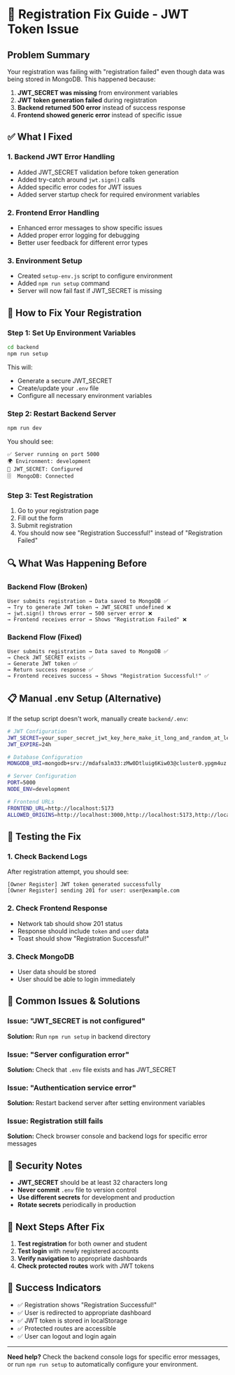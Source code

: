 # 🔧 **Registration Fix Guide - JWT Token Issue**

## **Problem Summary**
Your registration was failing with "registration failed" even though data was being stored in MongoDB. This happened because:

1. **JWT_SECRET was missing** from environment variables
2. **JWT token generation failed** during registration
3. **Backend returned 500 error** instead of success response
4. **Frontend showed generic error** instead of specific issue

## **✅ What I Fixed**

### **1. Backend JWT Error Handling**
- Added JWT_SECRET validation before token generation
- Added try-catch around `jwt.sign()` calls
- Added specific error codes for JWT issues
- Added server startup check for required environment variables

### **2. Frontend Error Handling**
- Enhanced error messages to show specific issues
- Added proper error logging for debugging
- Better user feedback for different error types

### **3. Environment Setup**
- Created `setup-env.js` script to configure environment
- Added `npm run setup` command
- Server will now fail fast if JWT_SECRET is missing

## **🚀 How to Fix Your Registration**

### **Step 1: Set Up Environment Variables**
```bash
cd backend
npm run setup
```

This will:
- Generate a secure JWT_SECRET
- Create/update your `.env` file
- Configure all necessary environment variables

### **Step 2: Restart Backend Server**
```bash
npm run dev
```

You should see:
```
✅ Server running on port 5000
🌍 Environment: development
🔐 JWT_SECRET: Configured
🗄️  MongoDB: Connected
```

### **Step 3: Test Registration**
1. Go to your registration page
2. Fill out the form
3. Submit registration
4. You should now see "Registration Successful!" instead of "Registration Failed"

## **🔍 What Was Happening Before**

### **Backend Flow (Broken)**
```
User submits registration → Data saved to MongoDB ✅
→ Try to generate JWT token → JWT_SECRET undefined ❌
→ jwt.sign() throws error → 500 server error ❌
→ Frontend receives error → Shows "Registration Failed" ❌
```

### **Backend Flow (Fixed)**
```
User submits registration → Data saved to MongoDB ✅
→ Check JWT_SECRET exists ✅
→ Generate JWT token ✅
→ Return success response ✅
→ Frontend receives success → Shows "Registration Successful!" ✅
```

## **📋 Manual .env Setup (Alternative)**

If the setup script doesn't work, manually create `backend/.env`:

```bash
# JWT Configuration
JWT_SECRET=your_super_secret_jwt_key_here_make_it_long_and_random_at_least_32_characters
JWT_EXPIRE=24h

# Database Configuration
MONGODB_URI=mongodb+srv://mdafsalm33:zMw0Dtluig6Kiw03@cluster0.ypgm4uz.mongodb.net/jbs_database?retryWrites=true&w=majority&appName=Cluster0

# Server Configuration
PORT=5000
NODE_ENV=development

# Frontend URLs
FRONTEND_URL=http://localhost:5173
ALLOWED_ORIGINS=http://localhost:3000,http://localhost:5173,http://localhost:4173
```

## **🧪 Testing the Fix**

### **1. Check Backend Logs**
After registration attempt, you should see:
```
[Owner Register] JWT token generated successfully
[Owner Register] sending 201 for user: user@example.com
```

### **2. Check Frontend Response**
- Network tab should show 201 status
- Response should include `token` and `user` data
- Toast should show "Registration Successful!"

### **3. Check MongoDB**
- User data should be stored
- User should be able to login immediately

## **🚨 Common Issues & Solutions**

### **Issue: "JWT_SECRET is not configured"**
**Solution:** Run `npm run setup` in backend directory

### **Issue: "Server configuration error"**
**Solution:** Check that `.env` file exists and has JWT_SECRET

### **Issue: "Authentication service error"**
**Solution:** Restart backend server after setting environment variables

### **Issue: Registration still fails**
**Solution:** Check browser console and backend logs for specific error messages

## **🔐 Security Notes**

- **JWT_SECRET** should be at least 32 characters long
- **Never commit** `.env` file to version control
- **Use different secrets** for development and production
- **Rotate secrets** periodically in production

## **📱 Next Steps After Fix**

1. **Test registration** for both owner and student
2. **Test login** with newly registered accounts
3. **Verify navigation** to appropriate dashboards
4. **Check protected routes** work with JWT tokens

## **🎯 Success Indicators**

- ✅ Registration shows "Registration Successful!"
- ✅ User is redirected to appropriate dashboard
- ✅ JWT token is stored in localStorage
- ✅ Protected routes are accessible
- ✅ User can logout and login again

---

**Need help?** Check the backend console logs for specific error messages, or run `npm run setup` to automatically configure your environment.
